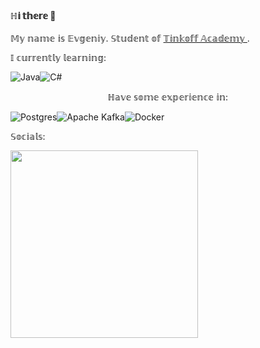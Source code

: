 #### ℍ𝕚 𝕥𝕙𝕖𝕣𝕖 👋
𝕄𝕪 𝕟𝕒𝕞𝕖 𝕚𝕤 𝔼𝕧𝕘𝕖𝕟𝕚𝕪.
𝕊𝕥𝕦𝕕𝕖𝕟𝕥 𝕠𝕗 <a href="https://fintech.tinkoff.ru/academy/"   target="_blank">
        𝕋𝕚𝕟𝕜𝕠𝕗𝕗 𝔸𝕔𝕒𝕕𝕖𝕞𝕪
    </a>.

𝕀 𝕔𝕦𝕣𝕣𝕖𝕟𝕥𝕝𝕪 𝕝𝕖𝕒𝕣𝕟𝕚𝕟𝕘:

![Java](https://ziadoua.github.io/m3-Markdown-Badges/badges/Java/java1.svg)![C#](https://ziadoua.github.io/m3-Markdown-Badges/badges/CSharp/csharp2.svg)

<p style="text-align: center;">ℍ𝕒𝕧𝕖 𝕤𝕠𝕞𝕖 𝕖𝕩𝕡𝕖𝕣𝕚𝕖𝕟𝕔𝕖 𝕚𝕟:</p> 

![Postgres](https://ziadoua.github.io/m3-Markdown-Badges/badges/PostgreSQL/postgresql1.svg)![Apache Kafka](https://img.shields.io/badge/Apache%20Kafka-000?style=for-the-badge&logo=apachekafka)![Docker](https://ziadoua.github.io/m3-Markdown-Badges/badges/Docker/docker1.svg)

𝕊𝕠𝕔𝕚𝕒𝕝𝕤:

<a href="https://codeforces.com/profile/abobaghoul" target="_blank"> 
        <img src=
"https://upload.wikimedia.org/wikipedia/commons/b/b1/Codeforces_logo.svg"
             width = 300> 
    </a>

